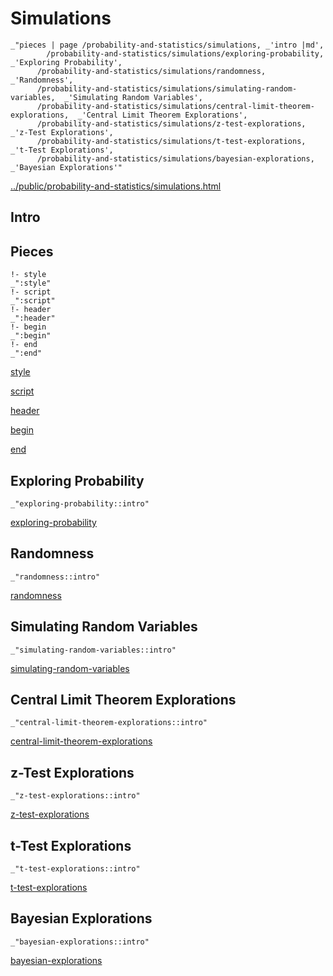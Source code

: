 # Simulations

    _"pieces | page /probability-and-statistics/simulations, _'intro |md',
            /probability-and-statistics/simulations/exploring-probability,  _'Exploring Probability',
          /probability-and-statistics/simulations/randomness,  _'Randomness',
          /probability-and-statistics/simulations/simulating-random-variables,  _'Simulating Random Variables',
          /probability-and-statistics/simulations/central-limit-theorem-explorations,  _'Central Limit Theorem Explorations',
          /probability-and-statistics/simulations/z-test-explorations,  _'z-Test Explorations',
          /probability-and-statistics/simulations/t-test-explorations,  _'t-Test Explorations',
          /probability-and-statistics/simulations/bayesian-explorations,  _'Bayesian Explorations'"

[../public/probability-and-statistics/simulations.html](# "save:")


## Intro

## Pieces

    !- style
    _":style"
    !- script
    _":script"
    !- header
    _":header"
    !- begin
    _":begin"
    !- end
    _":end"

[style]() 

[script]()

[header]()

[begin]()

[end]()

## Exploring Probability

    _"exploring-probability::intro"


[exploring-probability](pages/probability-and-statistics_simulations_exploring-probability.md "load:")

## Randomness

    _"randomness::intro"


[randomness](pages/probability-and-statistics_simulations_randomness.md "load:")

## Simulating Random Variables

    _"simulating-random-variables::intro"


[simulating-random-variables](pages/probability-and-statistics_simulations_simulating-random-variables.md "load:")

## Central Limit Theorem Explorations

    _"central-limit-theorem-explorations::intro"


[central-limit-theorem-explorations](pages/probability-and-statistics_simulations_central-limit-theorem-explorations.md "load:")

## z-Test Explorations

    _"z-test-explorations::intro"


[z-test-explorations](pages/probability-and-statistics_simulations_z-test-explorations.md "load:")

## t-Test Explorations

    _"t-test-explorations::intro"


[t-test-explorations](pages/probability-and-statistics_simulations_t-test-explorations.md "load:")

## Bayesian Explorations

    _"bayesian-explorations::intro"


[bayesian-explorations](pages/probability-and-statistics_simulations_bayesian-explorations.md "load:")